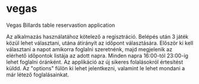 # vegas
Vegas Billards table reservastion application


Az alkalmazás használatához kötelező a regisztráció.
Belépés után 3 játék közül lehet választani, utána átirányít az időpont választására. Először ki kell választani a napot amikorra foglalni szeretnénk, majd megjelenik
az elérhető időpontok listája az adott napra. Minden napra 16:00-tól 23:00-ig lehet foglalni óránként. Az applikáció az új sikeres folalásokról értesítést küldd.
Az "options" fülön ki lehet jelentkezni, valamint le lehet mondani a már létező foglalásainkat.
